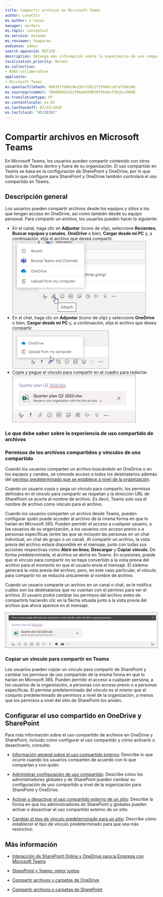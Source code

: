 ```yaml
---
title: Compartir archivos en Microsoft Teams
author: LanaChin
ms.author: v-lanac
manager: serdars
ms.topic: conceptual
ms.service: msteams
ms.reviewer: haagaraw
audience: admin
search.appverid: MET150
description: Obtenga más información sobre la experiencia de uso compartido de archivos en Microsoft Teams.
localization_priority: Normal
ms.collection:
- M365-collaboration
appliesto:
- Microsoft Teams
ms.openlocfilehash: 98935f7d8629e22b733b12f3f046ccb7af36b396
ms.sourcegitcommit: 70b80892a152f86a6d596f0f5b58cf391bc29098
ms.translationtype: HT
ms.contentlocale: es-ES
ms.lasthandoff: 07/15/2020
ms.locfileid: "45138382"
---
```

# <a name="sharing-files-in-microsoft-teams"></a>Compartir archivos en Microsoft Teams

En Microsoft Teams, los usuarios pueden compartir contenido con otros usuarios de Teams dentro y fuera de su organización. El uso compartido en Teams se basa en la configuración de SharePoint y OneDrive, por lo que todo lo que configure para SharePoint y OneDrive también controlará el uso compartido en Teams.

## <a name="overview"></a>Descripción general

Los usuarios pueden compartir archivos desde los equipos y sitios a los que tengan acceso en OneDrive, así como también desde su equipo personal. Para compartir un archivo, los usuarios pueden hacer lo siguiente:

- En el canal, haga clic en **Adjuntar** (icono de clip), seleccione **Recientes**, **Buscar equipos y canales**, **OneDrive** o bien, **Cargar desde mi PC** y, a continuación, elija el archivo que desea compartir. <br> 
    ![Recorte de pantalla que muestra cómo compartir un archivo desde un canal](media/share-files-channel.png)
- En el chat, haga clic en **Adjuntar** (icono de clip) y seleccione **OneDrive** o bien, **Cargar desde mi PC** y, a continuación, elija el archivo que desea compartir. <br>
    ![Recorte de pantalla que muestra cómo compartir un archivo desde un chat](media/share-files-chat.png)
- Copie y pegue el vínculo para compartir en el cuadro para redactar.<br>
    ![Recorte de pantalla que muestra la vista previa del archivo en el cuadro para redactar](media/share-files-link.png)

### <a name="what-you-need-to-know-about-the-file-sharing-experience"></a>Lo que debe saber sobre la experiencia de uso compartido de archivos

### <a name="permissions-of-shared-files-and-sharing-links"></a>Permisos de los archivos compartidos y vínculos de uso compartido

Cuando los usuarios comparten un archivo buscándolo en OneDrive o en los equipos y canales, se concede acceso a todos los destinatarios además del [permiso predeterminado que se establece a nivel de la organización](https://docs.microsoft.com/sharepoint/change-default-sharing-link).

Cuando un usuario copia y pega un vínculo para compartir, los permisos definidos en el vínculo para compartir se respetan y la dirección URL de SharePoint se acorta al nombre de archivo. Es decir, Teams solo usa el nombre de archivo como vínculo para el archivo.

Cuando los usuarios comparten un archivo desde Teams, pueden configurar quién puede acceder al archivo de la misma forma en que lo harían en Microsoft 365. Pueden permitir el acceso a cualquier usuario, a los usuarios de su organización, a los usuarios con acceso previo o a personas específicas (entre las que se incluyen las personas en un chat individual, un chat de grupo o un canal).  Al compartir un archivo, la vista previa del archivo estará disponible en el mensaje, junto con todas sus acciones respectivas como **Abrir en línea**, **Descargar** y **Copiar vínculo**. De forma predeterminada, el archivo se abrirá en Teams. En ocasiones, puede que el vínculo para compartir no se haya convertido a la vista previa del archivo para el momento en que el usuario envía el mensaje. El sistema generará la vista previa del archivo, pero, en este caso particular, el vínculo para compartir no se reducirá únicamente al nombre de archivo.

Cuando un usuario comparte un archivo en un canal o chat, se le notifica cuáles son los destinatarios que no cuentan con el permiso para ver el archivo. El usuario podrá cambiar los permisos del archivo antes de compartirlo haciendo clic en la flecha situada junto a la vista previa del archivo que ahora aparece en el mensaje.

![Recorte de pantalla de la notificación si los destinatarios no tienen los permisos](media/share-files-permissions.png)

### <a name="copy-a-sharing-link-in-teams"></a>Copiar un vínculo para compartir en Teams

Los usuarios pueden copiar un vínculo para compartir de SharePoint y cambiar los permisos de uso compartido de la misma forma en que lo harían en Microsoft 365. Pueden permitir el acceso a cualquier persona, a los usuarios de la organización, a personas con acceso previo o a personas específicas. El permiso predeterminado del vínculo es el mismo que el conjunto predeterminado de permisos a nivel de la organización, a menos que los permisos a nivel del sitio de SharePoint los anulen.

## <a name="configure-sharing-in-onedrive-and-sharepoint"></a>Configurar el uso compartido en OneDrive y SharePoint

Para más información sobre el uso compartido de archivos en OneDrive y SharePoint, incluido cómo configurar el uso compartido y cómo activarlo o desactivarlo, consulte:

- [Información general sobre el uso compartido externo](https://docs.microsoft.com/sharepoint/external-sharing-overview): Describe lo que ocurre cuando los usuarios comparten de acuerdo con lo que compartan y con quién.

- [Administrar configuración de uso compartido](https://docs.microsoft.com/sharepoint/turn-external-sharing-on-or-off): Describe cómo los administradores globales y de SharePoint pueden cambiar su configuración de uso compartido a nivel de la organización para SharePoint y OneDrive.

- [Activar o desactivar el uso compartido externo de un sitio](https://docs.microsoft.com/sharepoint/change-external-sharing-site): Describe la forma en que los administradores de SharePoint y globales pueden activar o desactivar el uso compartido externo de un sitio.

- [Cambiar el tipo de vínculo predeterminado para un sitio](https://docs.microsoft.com/sharepoint/change-default-sharing-link): Describe cómo establecer el tipo de vínculo predeterminado para que sea más restrictivo.

## <a name="more-information"></a>Más información

- [Interacción de SharePoint Online y OneDrive para la Empresa con Microsoft Teams](sharepoint-onedrive-interact.md)

- [SharePoint y Teams: mejor juntos](https://techcommunity.microsoft.com/t5/Microsoft-SharePoint-Blog/SharePoint-and-Teams-Better-Together/ba-p/189593)

- [Compartir archivos y carpetas de OneDrive](https://support.office.com/article/Share-OneDrive-files-and-folders-9fcc2f7d-de0c-4cec-93b0-a82024800c07#OS_Type=OneDrive_-_Business)

- [Compartir archivos o carpetas de SharePoint](https://support.office.com/article/share-sharepoint-files-or-folders-1fe37332-0f9a-4719-970e-d2578da4941c)
